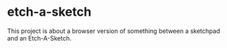 # etch-a-sketch
This project is about a browser version of something between a sketchpad and an Etch-A-Sketch.
